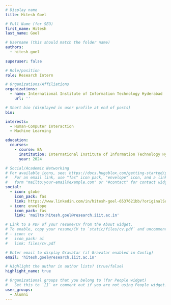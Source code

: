 ```yaml
---
# Display name
title: Hitesh Goel

# Full Name (for SEO)
first_name: Hitesh
last_name: Goel

# Username (this should match the folder name)
authors:
  - hitesh-goel
  
superuser: false

# Role/position
role: Research Intern

# Organizations/Affiliations
organizations:
  - name: International Institute of Information Technology Hyderabad
    url: ''

# Short bio (displayed in user profile at end of posts)
bio: 

interests:
  - Human-Computer Interaction
  - Machine Learning

education:
  courses:
    - course: BA
      institution: International Institute of Information Technology Hyderabad
      year: 2024

# Social/Academic Networking
# For available icons, see: https://docs.hugoblox.com/getting-started/page-builder/#icons
#   For an email link, use "fas" icon pack, "envelope" icon, and a link in the
#   form "mailto:your-email@example.com" or "#contact" for contact widget.
social:
  - icon: globe
    icon_pack: fas
    link: https://www.linkedin.com/in/hitesh-goel-6537621bb/?originalSubdomain=in
  - icon: envelope
    icon_pack: fas
    link: 'mailto:hitesh.goel@research.iiit.ac.in'

# Link to a PDF of your resume/CV from the About widget.
# To enable, copy your resume/CV to `static/files/cv.pdf` and uncomment the lines below.
# - icon: cv
#   icon_pack: ai
#   link: files/cv.pdf

# Enter email to display Gravatar (if Gravatar enabled in Config)
email: 'hitesh.goel@research.iiit.ac.in'

# Highlight the author in author lists? (true/false)
highlight_name: true

# Organizational groups that you belong to (for People widget)
#   Set this to `[]` or comment out if you are not using People widget.
user_groups:
  - Alumni
---
```

